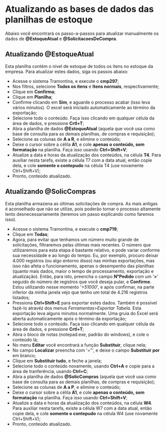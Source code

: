 # Atualizando as bases de dados das planilhas de estoque

Abaixo você encontrará os passo-a-passos para atualizar manualmente os dados de **@EstoqueAtual** e **@SolicitacoesDeCompra**.

## Atualizando @EstoqueAtual
Esta planilha contém o nível de estoque de todos os itens no estoque da empresa.
Para atualizar estes dados, siga os passos abaixo:

- Acesse o sistema Tramontina, e execute o **cmp297**;
- Nos filtros, selecione **Todos os itens** e **Itens normais**, respectivamente;
- Clique em **Confirma**;
- Clique em **Planilha**;
- Confirme clicando em **Sim**, e aguarde o processo acabar (isso leva vários minutos). O excel será iniciado automaticamente ao término da exportação;
- Selecione todo o conteúdo. Faça isso clicando em qualquer célula da área de dados, e pressione **Crtl+T**;
- Abra a planilha de dados **@EstoqueAtual** (aquela que você usa como base de consulta para as demais planilhas, de compras e requisição);
- Selecione as colunas de **A a R**, e elimine o conteúdo;
- Deixe o cursor sobre a célila **A1**, e cole **apenas o conteúdo, sem formatação** na planilha. Faça isso usando **Ctrl+Shift+V**;
- Atualize a data e horas da atualização dos conteúdos, na célula **T4**. Para auxiliar nesta tarefa, existe a célula T7 com a data atual, então copie dela, e cole **somente o contepudo** na célula T4 (use novamente Ctrl+Shift+V);
- Pronto, conteúdo atualizado.

## Atualizando @SolicCompras

Esta planilha armazena as últimas solicitações de compra. As mais antigas é aconselhado que não se utilize, pois poderão tornar o processo altamente lento desnecessariamente (teremos um passo explicando como faremos isso).

- Acesse o sistema Tramontina, e execute o **cmp719**;
- Clique em **Todas**;
- Agora, para evitar que tenhamos um número muito grande de solicitações, filtraremos pelas últimas mais recentes. O número que utilizaremos para esta etapa é bastante relativo, e pode variar conforme sua necessidade e ao longo do tempo. Eu, por exemplo, procuro deixar 4.000 registros (ou algo entorno disso) nas minhas exportações, mas isso não afeta o funcionamento, apenas o desempenho das planilhas (quanto mais dados, maior o tempo de processamento, exportação e atualização). Então, para isto, preencha o campo **N°Pedido** com um '**>**' seguido do número de registros que você deseja pular, e **Confirme**. Estou utilizando nesse momento '*>51000*', e após confirmar, na parte inferior da minha janela vejo que tenho um total de 4.216 registros listados;
- Pressiona **Ctrl+Shift+E** para exportar estes dados. Também é possível fazê-lo atravéz dos menus *Ferramentas>Exportar Tabela*. Esta exportação leva alguns minutos normalmente. Uma gruia do Excel será aberta automaticamente após o término da exportação;
- Selecione todo o conteúdo. Faça isso clicando em qualquer célula da área de dados, e pressione **Crtl+T**;
- Abra o bloco de notas (notepad.exe, padrão do windows), e cole o conteúdo lá;
- No menu **Editar** você encontrará a função **Substituir**, clique nela;
- No campo **Localizar** preencha com '="', e deixe o campo **Substituir por** em branco;
- Clique em **Substituir tudo**, e feche a janela;
- Selecione todo o conteúdo novamente, usando **Ctrl+A** e copie para a área de tranferência, usando **Ctrl+C**; 
- Abra a planilha de dados **@SolicCompras** (aquela que você usa como base de consulta para as demais planilhas, de compras e requisição);
- Selecione as colunas de **A a P**, e elimine o conteúdo;
- Deixe o cursor sobre a célila **A1**, e cole **apenas o conteúdo, sem formatação** na planilha. Faça isso usando **Ctrl+Shift+V**;
- Atualize a data e horas da atualização dos conteúdos, na célula **W4**. Para auxiliar nesta tarefa, existe a célula W7 com a data atual, então copie dela, e cole **somente o contepudo** na célula W4 (use novamente Ctrl+Shift+V);
- Pronto, conteúdo atualizado.
